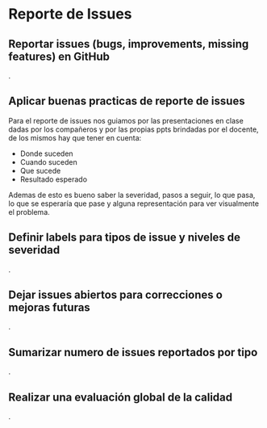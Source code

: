 # Reporte de Issues

## Reportar issues (bugs, improvements, missing features) en GitHub

.

## Aplicar buenas practicas de reporte de issues

Para el reporte de issues nos guiamos por las presentaciones en clase dadas por los compañeros y por las propias ppts brindadas por el docente, de los mismos hay que tener en cuenta:

* Donde suceden
* Cuando suceden
* Que sucede
* Resultado esperado

Ademas de esto es bueno saber la severidad, pasos a seguir, lo que pasa, lo que se esperaría que pase y alguna representación para ver visualmente el problema.

## Definir labels para tipos de issue y niveles de severidad

.

## Dejar issues abiertos para correcciones o mejoras futuras

.

## Sumarizar numero de issues reportados por tipo

.

## Realizar una evaluación global de la calidad

.
